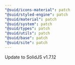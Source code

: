 ```yaml
---
"@suid/icons-material": patch
"@suid/styled-engine": patch
"@suid/material": patch
"@suid/system": patch
"@suid/types": patch
"@suid/utils": patch
"@suid/base": patch
"@suid/site": patch
---
```


Update to SolidJS v1.7.12
